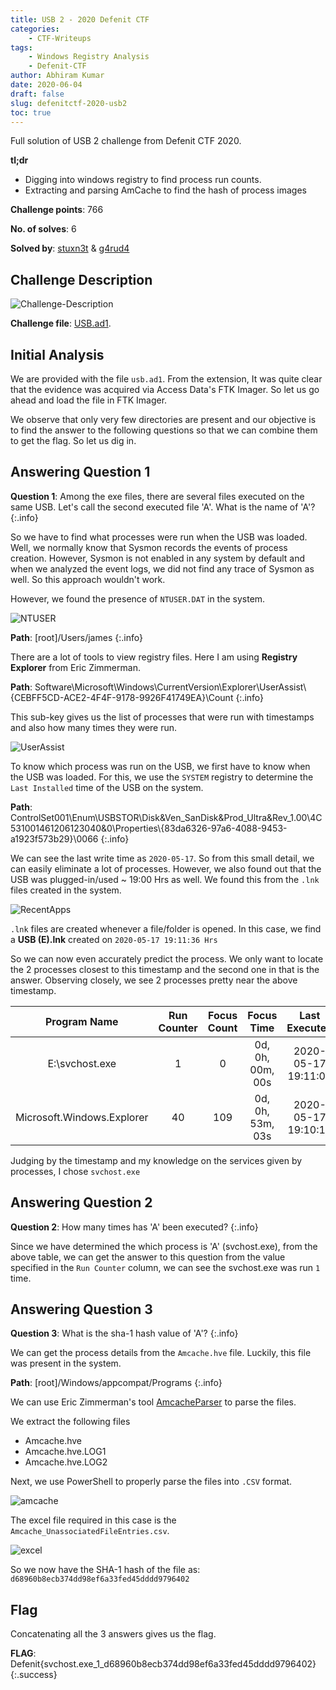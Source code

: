 ```yaml
---
title: USB 2 - 2020 Defenit CTF
categories: 
    - CTF-Writeups
tags: 
    - Windows Registry Analysis
    - Defenit-CTF
author: Abhiram Kumar
date: 2020-06-04
draft: false
slug: defenitctf-2020-usb2
toc: true
---
```


Full solution of USB 2 challenge from Defenit CTF 2020.

<!--more-->

**tl;dr**

+ Digging into windows registry to find process run counts.
+ Extracting and parsing AmCache to find the hash of process images

**Challenge points**: 766

**No. of solves**: 6

**Solved by**: [stuxn3t](https://twitter.com/_abhiramkumar) & [g4rud4](https://twitter.com/NihithNihi)

## Challenge Description

![Challenge-Description](/images/CTF/Defenit/USB2/description.png)

**Challenge file**: [USB.ad1](https://mega.nz/file/eoRACChC#8ctyKqsIkM8-GRKlCeKjrY2Ci5e9JvcY5Nx239Nl0x8).

## Initial Analysis

We are provided with the file `usb.ad1`. From the extension, It was quite clear that the evidence was acquired via Access Data's FTK Imager. So let us go ahead and load the file in FTK Imager.

We observe that only very few directories are present and our objective is to find the answer to the following questions so that we can combine them to get the flag. So let us dig in.

## Answering Question 1

**Question 1**: Among the exe files, there are several files executed on the same USB. Let's call the second executed file 'A'. What is the name of 'A'? 
{:.info}

So we have to find what processes were run when the USB was loaded. Well, we normally know that Sysmon records the events of process creation. However, Sysmon is not enabled in any system by default and when we analyzed the event logs, we did not find any trace of Sysmon as well. So this approach wouldn't work.

However, we found the presence of `NTUSER.DAT` in the system.

![NTUSER](/images/CTF/Defenit/USB2/ntuser.png)

**Path**: [root]/Users/james
{:.info}

There are a lot of tools to view registry files. Here I am using **Registry Explorer** from Eric Zimmerman.

**Path**: Software\Microsoft\Windows\CurrentVersion\Explorer\UserAssist\\{CEBFF5CD-ACE2-4F4F-9178-9926F41749EA}\Count
{:.info}

This sub-key gives us the list of processes that were run with timestamps and also how many times they were run.

![UserAssist](/images/CTF/Defenit/USB2/userassist.png)

To know which process was run on the USB, we first have to know when the USB was loaded. For this, we use the `SYSTEM` registry to determine the `Last Installed` time of the USB on the system.

**Path**: ControlSet001\Enum\USBSTOR\Disk&Ven_SanDisk&Prod_Ultra&Rev_1.00\4C531001461206123040&0\Properties\\{83da6326-97a6-4088-9453-a1923f573b29}\0066
{:.info}

We can see the last write time as `2020-05-17`. So from this small detail, we can easily eliminate a lot of processes. However, we also found out that the USB was plugged-in/used ~ 19:00 Hrs as well. We found this from the `.lnk` files created in the system.

![RecentApps](/images/CTF/Defenit/USB2/recentapps.png)

`.lnk` files are created whenever a file/folder is opened. In this case, we find a **USB (E).lnk** created on `2020-05-17 19:11:36 Hrs`

So we can now even accurately predict the process. We only want to locate the 2 processes closest to this timestamp and the second one in that is the answer. Observing closely, we see 2 processes pretty near the above timestamp.

|Program Name | Run Counter | Focus Count | Focus Time | Last Executed |
|:----:|:----:|:----:|:----:|:----:|
| E:\svchost.exe | 1  | 0 | 0d, 0h, 00m, 00s | 2020-05-17 19:11:00 |
| Microsoft.Windows.Explorer | 40 | 109 | 0d, 0h, 53m, 03s | 2020-05-17 19:10:13 |

Judging by the timestamp and my knowledge on the services given by processes, I chose `svchost.exe`

## Answering Question 2

**Question 2**: How many times has 'A' been executed?
{:.info}

Since we have determined the which process is 'A' (svchost.exe), from the above table, we can get the answer to this question from the value specified in the `Run Counter` column, we can see the svchost.exe was run `1` time.

## Answering Question 3

**Question 3**: What is the sha-1 hash value of 'A'?
{:.info}

We can get the process details from the `Amcache.hve` file. Luckily, this file was present in the system.

**Path**: [root]/Windows/appcompat/Programs
{:.info}

We can use Eric Zimmerman's tool [AmcacheParser](https://f001.backblazeb2.com/file/EricZimmermanTools/AmcacheParser.zip) to parse the files.

We extract the following files
+ Amcache.hve
+ Amcache.hve.LOG1
+ Amcache.hve.LOG2

Next, we use PowerShell to properly parse the files into `.CSV` format.

![amcache](/images/CTF/Defenit/USB2/amcache.png)

The excel file required in this case is the `Amcache_UnassociatedFileEntries.csv`.

![excel](/images/CTF/Defenit/USB2/excel.png)

So we now have the SHA-1 hash of the file as: `d68960b8ecb374dd98ef6a33fed45dddd9796402`

## Flag

Concatenating all the 3 answers gives us the flag.

**FLAG**: Defenit{svchost.exe\_1\_d68960b8ecb374dd98ef6a33fed45dddd9796402}
{:.success}
